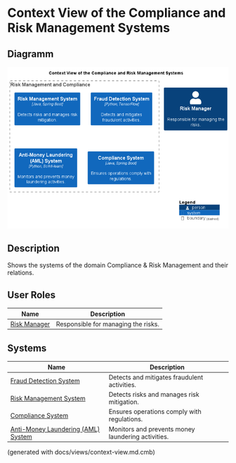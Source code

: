 # Context View of the Compliance and Risk Management Systems

## Diagramm
![Context View of the Compliance and Risk Management Systems](../../mybank/compliance/context-view.png)

## Description
Shows the systems of the domain Compliance & Risk Management and their relations.
## User Roles
| Name | Description |
|---|---|
| [Risk Manager](../../mybank/compliance/risk-manager.md) | Responsible for managing the risks. |
## Systems
| Name | Description |
|---|---|
| [Fraud Detection System](../../mybank/compliance/fraud-detection-system.md) | Detects and mitigates fraudulent activities. |
| [Risk Management System](../../mybank/compliance/risk-management-system.md) | Detects risks and manages risk mitigation. |
| [Compliance System](../../mybank/compliance/compliance-system.md) | Ensures operations comply with regulations. |
| [Anti-Money Laundering (AML) System](../../mybank/compliance/aml-system.md) | Monitors and prevents money laundering activities. |


(generated with docs/views/context-view.md.cmb)
